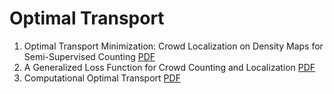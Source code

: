 # Optimal Transport

1. Optimal Transport Minimization: Crowd Localization on Density Maps for Semi-Supervised Counting [PDF](https://openaccess.thecvf.com/content/CVPR2023/papers/Lin_Optimal_Transport_Minimization_Crowd_Localization_on_Density_Maps_for_Semi-Supervised_CVPR_2023_paper.pdf)
2. A Generalized Loss Function for Crowd Counting and Localization [PDF](http://visal.cs.cityu.edu.hk/static/pubs/conf/cvpr21-uot.pdf)
3. Computational Optimal Transport [PDF](https://arxiv.org/abs/1803.00567)
